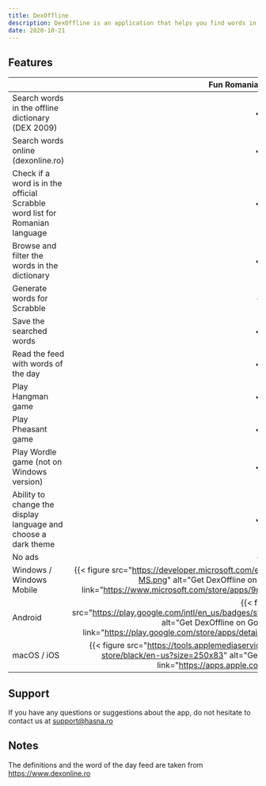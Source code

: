 ```yaml
---
title: DexOffline
description: DexOffline is an application that helps you find words in DEX (the Romanian language dictionary) without being online, play Hangman, Pheasant or Wordle games and much more.
date: 2020-10-21
---
```


## Features

| | Fun Romanian Dex Offline | Fun Romanian Dex Offline Plus |
| --- | :---: | :---: |
| Search words in the offline dictionary (DEX 2009) | ✔ | ✔ |
| Search words online (dexonline.ro) | ✔ | ✔ |
| Check if a word is in the official Scrabble word list for Romanian language | ✔ | ✔ |
| Browse and filter the words in the dictionary | ✔ | ✔ |
| Generate words for Scrabble | - | ✔ |
| Save the searched words | ✔ | ✔ |
| Read the feed with words of the day | ✔ | ✔ |
| Play Hangman game | ✔ | ✔ |
| Play Pheasant game | ✔ | ✔ |
| Play Wordle game (not on Windows version) | ✔ | ✔ |
| Ability to change the display language and choose a dark theme | ✔ | ✔ |
| No ads | - |  ✔ |
| Windows / Windows Mobile | {{< figure src="https://developer.microsoft.com/en-us/store/badges/images/English_get-it-from-MS.png" alt="Get DexOffline on Windows Store" width="200px" link="https://www.microsoft.com/store/apps/9n5xfpst5974?cid=storebadge&ocid=badge" >}} | {{< figure src="https://developer.microsoft.com/en-us/store/badges/images/English_get-it-from-MS.png" alt="Get DexOffline Plus on Windows Store" width="200px" link="https://www.microsoft.com/store/apps/9nfvk1wqt472?cid=storebadge&ocid=badge" >}} |
| Android | {{< figure src="https://play.google.com/intl/en_us/badges/static/images/badges/en_badge_web_generic.png" alt="Get DexOffline on Google Play" width="250px" link="https://play.google.com/store/apps/details?id=ro.hasna.dexoffline&utm_source=site" >}} | {{< figure src="https://play.google.com/intl/en_us/badges/static/images/badges/en_badge_web_generic.png" alt="Get DexOffline Plus on Google Play" width="250px" link="https://play.google.com/store/apps/details?id=ro.hasna.dexoffline.plus&utm_source=site" >}} |
| macOS / iOS | {{< figure src="https://tools.applemediaservices.com/api/badges/download-on-the-app-store/black/en-us?size=250x83" alt="Get DexOffline on App Store" width="200px" link="https://apps.apple.com/app/id1567763970" >}} | {{< figure src="https://tools.applemediaservices.com/api/badges/download-on-the-app-store/black/en-us?size=250x83" alt="Get DexOffline Plus on App Store" width="200px" link="https://apps.apple.com/app/id1567769712" >}} |

## Support

If you have any questions or suggestions about the app, do not hesitate to contact us at support@hasna.ro

## Notes

The definitions and the word of the day feed are taken from https://www.dexonline.ro

